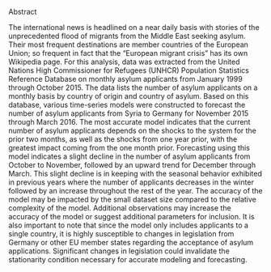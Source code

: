 Abstract

The international news is headlined on a near daily basis with stories of the unprecedented flood of migrants from the Middle East seeking asylum. Their most frequent destinations are member countries of the European Union; so frequent in fact that the “European migrant crisis” has its own Wikipedia page. For this analysis, data was extracted from the United Nations High Commissioner for Refugees (UNHCR) Population Statistics Reference Database on monthly asylum applicants from January 1999 through October 2015. The data lists the number of asylum applicants on a monthly basis by country of origin and country of asylum. Based on this database, various time-series models were constructed to forecast the number of asylum applicants from Syria to Germany for November 2015 through March 2016. The most accurate model indicates that the current number of asylum applicants depends on the shocks to the system for the prior two months, as well as the shocks from one year prior, with the greatest impact coming from the one month prior. Forecasting using this model indicates a slight decline in the number of asylum applicants from October to November, followed by an upward trend for December through March. This slight decline is in keeping with the seasonal behavior exhibited in previous years where the number of applicants decreases in the winter followed by an increase throughout the rest of the year. The accuracy of the model may be impacted by the small dataset size compared to the relative complexity of the model. Additional observations may increase the accuracy of the model or suggest additional parameters for inclusion. It is also important to note that since the model only includes applicants to a single country, it is highly susceptible to changes in legislation from Germany or other EU member states regarding the acceptance of asylum applications. Significant changes in legislation could invalidate the stationarity condition necessary for accurate modeling and forecasting.
